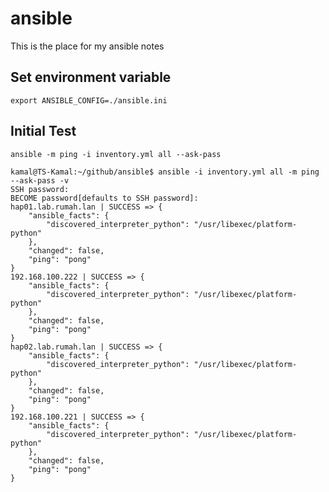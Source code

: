 # ansible
This is the place for my ansible notes

## Set environment variable

`export ANSIBLE_CONFIG=./ansible.ini`

## Initial Test

`ansible -m ping -i inventory.yml all --ask-pass`

```
kamal@TS-Kamal:~/github/ansible$ ansible -i inventory.yml all -m ping --ask-pass -v
SSH password: 
BECOME password[defaults to SSH password]: 
hap01.lab.rumah.lan | SUCCESS => {
    "ansible_facts": {
        "discovered_interpreter_python": "/usr/libexec/platform-python"
    },
    "changed": false,
    "ping": "pong"
}
192.168.100.222 | SUCCESS => {
    "ansible_facts": {
        "discovered_interpreter_python": "/usr/libexec/platform-python"
    },
    "changed": false,
    "ping": "pong"
}
hap02.lab.rumah.lan | SUCCESS => {
    "ansible_facts": {
        "discovered_interpreter_python": "/usr/libexec/platform-python"
    },
    "changed": false,
    "ping": "pong"
}
192.168.100.221 | SUCCESS => {
    "ansible_facts": {
        "discovered_interpreter_python": "/usr/libexec/platform-python"
    },
    "changed": false,
    "ping": "pong"
}
```
